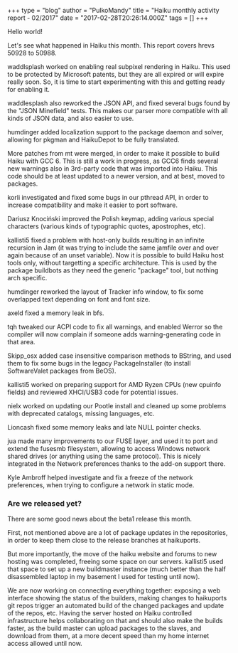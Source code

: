 +++
type = "blog"
author = "PulkoMandy"
title = "Haiku monthly activity report - 02/2017"
date = "2017-02-28T20:26:14.000Z"
tags = []
+++

Hello world!

Let's see what happened in Haiku this month. This report covers hrevs 50928 to
50988.

waddlsplash worked on enabling real subpixel rendering in Haiku. This used to be
protected by Microsoft patents, but they are all expired or will expire really
soon. So, it is time to start experimenting with this and getting ready for
enabling it.

waddlesplash also reworked the JSON API, and fixed several bugs found by the
"JSON Minefield" tests. This makes our parser more compatible with all kinds
of JSON data, and also easier to use.

humdinger added localization support to the package daemon and solver, allowing
for pkgman and HaikuDepot to be fully translated.

More patches from mt were merged, in order to make it possible to build Haiku with GCC 6.
This is still a work in progress, as GCC6 finds several new warnings also in
3rd-party code that was imported into Haiku. This code should be at least updated
to a newer version, and at best, moved to packages.

korli investigated and fixed some bugs in our pthread API, in order to increase compatibility
and make it easier to port software.

Dariusz Knociński improved the Polish keymap, adding various special characters
(various kinds of typographic quotes, apostrophes, etc).

kallisti5 fixed a problem with host-only builds resulting in an infinite recursion in Jam
(it was trying to include the same jamfile over and over again because of an
 unset variable). Now it is possible to build Haiku host tools only, without targetting
a specific architecture. This is used by the package buildbots as they need the generic "package"
tool, but nothing arch specific.

humdinger reworked the layout of Tracker info window, to fix some overlapped text depending on font and font size.

axeld fixed a memory leak in bfs.

tqh tweaked our ACPI code to fix all warnings, and enabled Werror so the compiler
will now complain if someone adds warning-generating code in that area.

Skipp_osx added case insensitive comparison methods to BString, and used them to
fix some bugs in the legacy PackageInstaller (to install SoftwareValet packages
from BeOS).

kallisti5 worked on preparing support for AMD Ryzen CPUs (new cpuinfo fields)
and reviewed XHCI/USB3 code for potential issues.

nielx worked on updating our Pootle install and cleaned up some problems with
deprecated catalogs, missing languages, etc.

Lioncash fixed some memory leaks and late NULL pointer checks.

jua made many improvements to our FUSE layer, and used it to port and extend
the fusesmb filesystem, allowing to access Windows network shared drives (or
anything using the same protocol). This is nicely integrated in the Network
preferences thanks to the add-on support there.

Kyle Ambroff helped investigate and fix a freeze of the network preferences, when
trying to configure a network in static mode.

<h3>Are we released yet?</h3>

There are some good news about the beta1 release this month.

First, not mentioned above are a lot of package updates in the repositories, in
order to keep them close to the release branches at haikuports.

But more importantly, the move of the haiku website and forums to new hosting was
completed, freeing some space on our servers. kallisti5 used that space to set
up a new buildmaster instance (much better than the half disassembled laptop
in my basement I used for testing until now).

We are now working on connecting everything together: exposing a web interface
showing the status of the builders, making changes to haikuports git repos trigger
an automated build of the changed packages and update of the repos, etc. Having
the server hosted on Haiku controlled infrastructure helps collaborating on that
and should also make the builds faster, as the build master can upload packages
to the slaves, and download from them, at a more decent speed than my home
internet access allowed until now.
